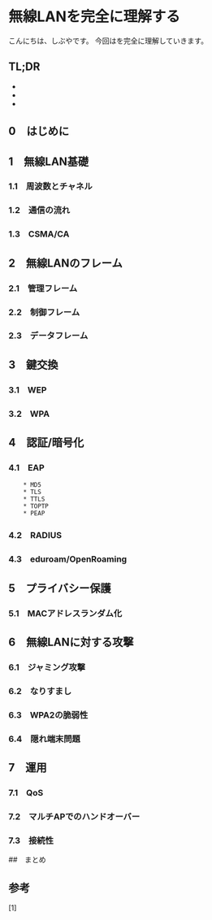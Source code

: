 # 無線LANを完全に理解する


<!--
Todo:
- TLDR
* 無線LANセキュリティ
    * WPA3
    * WPA2 Enteprise, Personal
    * Enhanced Open
    * EAP
   * ジャミング攻撃
    * 隠れ端末問題:https://xtech.nikkei.com/atcl/nxt/column/18/00247/041000003/
        * 他のキャリアを見つけられない
        * そもそものCSMA/CAは
    * wpa2とwpa3の違い
    * wifi dpp
    * sae
    * iphoneのMACアドレスランダム化
    * OpenRoaming
        * eduroam

-->


こんにちは、しぶやです。
今回はを完全に理解していきます。


## TL;DR

*
*
*

## 0　はじめに

## 1　無線LAN基礎

### 1.1　周波数とチャネル

### 1.2　通信の流れ

### 1.3　CSMA/CA

## 2　無線LANのフレーム

### 2.1　管理フレーム
### 2.2　制御フレーム
### 2.3　データフレーム

## 3　鍵交換

### 3.1　WEP

### 3.2　WPA

## 4　認証/暗号化

### 4.1　EAP

        * MD5
        * TLS
        * TTLS
        * TOPTP
        * PEAP


### 4.2　RADIUS
### 4.3　eduroam/OpenRoaming

## 5　プライバシー保護

### 5.1　MACアドレスランダム化

## 6　無線LANに対する攻撃

### 6.1　ジャミング攻撃

### 6.2　なりすまし

### 6.3　WPA2の脆弱性

### 6.4　隠れ端末問題


## 7　運用

### 7.1　QoS
### 7.2　マルチAPでのハンドオーバー
### 7.3　接続性

##　まとめ

## 参考

[1] []()

